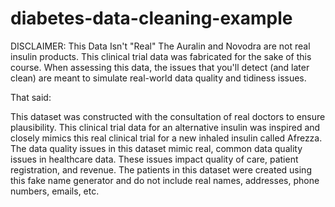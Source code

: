 # diabetes-data-cleaning-example

DISCLAIMER: This Data Isn't "Real"
The Auralin and Novodra are not real insulin products. This clinical trial data was fabricated for the sake of this course. When assessing this data, the issues that you'll detect (and later clean) are meant to simulate real-world data quality and tidiness issues.

That said:

This dataset was constructed with the consultation of real doctors to ensure plausibility.
This clinical trial data for an alternative insulin was inspired and closely mimics this real clinical trial for a new inhaled insulin called Afrezza.
The data quality issues in this dataset mimic real, common data quality issues in healthcare data. These issues impact quality of care, patient registration, and revenue.
The patients in this dataset were created using this fake name generator and do not include real names, addresses, phone numbers, emails, etc.
